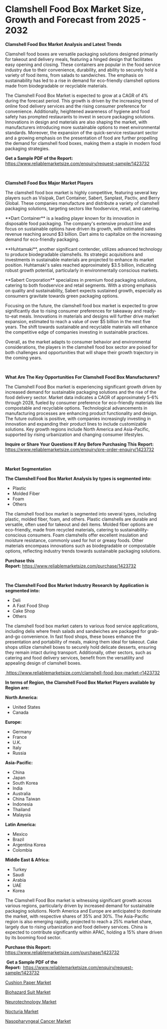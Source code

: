 <p><h1>Clamshell Food Box Market Size, Growth and Forecast from 2025 - 2032</h1></p><p><strong>Clamshell Food Box Market Analysis and Latest Trends</strong></p>
<p><p>Clamshell food boxes are versatile packaging solutions designed primarily for takeout and delivery meals, featuring a hinged design that facilitates easy opening and closing. These containers are popular in the food service industry due to their convenience, durability, and ability to securely hold a variety of food items, from salads to sandwiches. The emphasis on sustainability has led to a rise in demand for eco-friendly clamshell options made from biodegradable or recyclable materials.</p><p>The Clamshell Food Box Market is expected to grow at a CAGR of 4% during the forecast period. This growth is driven by the increasing trend of online food delivery services and the rising consumer preference for convenience. Additionally, heightened awareness of hygiene and food safety has prompted restaurants to invest in secure packaging solutions. Innovations in design and materials are also shaping the market, with manufacturers introducing more sustainable options to meet environmental standards. Moreover, the expansion of the quick-service restaurant sector and a growing emphasis on the presentation of food are further propelling the demand for clamshell food boxes, making them a staple in modern food packaging strategies.</p></p>
<p><strong>Get a Sample PDF of the Report:&nbsp;</strong> <a href="https://www.reliablemarketsize.com/enquiry/request-sample/1423732?utm_campaign=2470&utm_medium=2&utm_source=Github&utm_content=ia&utm_term=05042025&utm_id=clamshell-food-box">https://www.reliablemarketsize.com/enquiry/request-sample/1423732</a></p>
<p>&nbsp;</p>
<p><strong>Clamshell Food Box Major Market Players</strong></p>
<p><p>The clamshell food box market is highly competitive, featuring several key players such as Visipak, Dart Container, Sabert, Sanplast, Pactiv, and Berry Global. These companies manufacture and distribute a variety of clamshell packaging solutions, targeting sectors like foodservice, retail, and catering.</p><p>**Dart Container** is a leading player known for its innovation in disposable food packaging. The company's extensive product line and focus on sustainable options have driven its growth, with estimated sales revenue reaching around $3 billion. Dart aims to capitalize on the increasing demand for eco-friendly packaging.</p><p>**Huhtamaki**, another significant contender, utilizes advanced technology to produce biodegradable clamshells. Its strategic acquisitions and investments in sustainable materials are projected to enhance its market position. Huhtamaki's sales reached approximately $3.5 billion, indicating robust growth potential, particularly in environmentally conscious markets.</p><p>**Sabert Corporation** specializes in premium food packaging solutions, catering to both foodservice and retail segments. With a strong emphasis on quality and sustainability, Sabert expects sustained growth, especially as consumers gravitate towards green packaging options.</p><p>Focusing on the future, the clamshell food box market is expected to grow significantly due to rising consumer preferences for takeaway and ready-to-eat meals. Innovations in materials and designs will further drive market expansion, estimated to reach a value of over $5 billion in the next five years. The shift towards sustainable and recyclable materials will enhance the competitive edge of companies investing in sustainable practices.</p><p>Overall, as the market adapts to consumer behavior and environmental considerations, the players in the clamshell food box sector are poised for both challenges and opportunities that will shape their growth trajectory in the coming years.</p></p>
<p>&nbsp;</p>
<p><strong>What Are The Key Opportunities For Clamshell Food Box Manufacturers?</strong></p>
<p><p>The Clamshell Food Box market is experiencing significant growth driven by increased demand for sustainable packaging solutions and the rise of the food delivery sector. Market data indicates a CAGR of approximately 5-6% through 2028, fueled by consumer preference for eco-friendly materials like compostable and recyclable options. Technological advancements in manufacturing processes are enhancing product functionality and design. The future outlook is positive, with companies increasingly investing in innovation and expanding their product lines to include customizable solutions. Key growth regions include North America and Asia-Pacific, supported by rising urbanization and changing consumer lifestyles.</p></p>
<p><strong>Inquire or Share Your Questions If Any Before Purchasing This Report:</strong> <a href="https://www.reliablemarketsize.com/enquiry/pre-order-enquiry/1423732?utm_campaign=2470&utm_medium=2&utm_source=Github&utm_content=ia&utm_term=05042025&utm_id=clamshell-food-box">https://www.reliablemarketsize.com/enquiry/pre-order-enquiry/1423732</a></p>
<p>&nbsp;</p>
<p><strong>Market Segmentation</strong></p>
<p><strong>The Clamshell Food Box Market Analysis by types is segmented into:</strong></p>
<p><ul><li>Plastic</li><li>Molded Fiber</li><li>Foam</li><li>Others</li></ul></p>
<p><p>The clamshell food box market is segmented into several types, including plastic, molded fiber, foam, and others. Plastic clamshells are durable and versatile, often used for takeout and deli items. Molded fiber options are eco-friendly, made from recycled materials, catering to sustainability-conscious consumers. Foam clamshells offer excellent insulation and moisture resistance, commonly used for hot or greasy foods. Other materials encompass innovations such as biodegradable or compostable options, reflecting industry trends towards sustainable packaging solutions.</p></p>
<p><strong>Purchase this Report:&nbsp;</strong><a href="https://www.reliablemarketsize.com/purchase/1423732?utm_campaign=2470&utm_medium=2&utm_source=Github&utm_content=ia&utm_term=05042025&utm_id=clamshell-food-box">https://www.reliablemarketsize.com/purchase/1423732</a></p>
<p>&nbsp;</p>
<p><strong>The Clamshell Food Box Market Industry Research by Application is segmented into:</strong></p>
<p><ul><li>Deli</li><li>A Fast Food Shop</li><li>Cake Shop</li><li>Others</li></ul></p>
<p><p>The clamshell food box market caters to various food service applications, including delis where fresh salads and sandwiches are packaged for grab-and-go convenience. In fast food shops, these boxes enhance the presentation and portability of meals, making them ideal for takeout. Cake shops utilize clamshell boxes to securely hold delicate desserts, ensuring they remain intact during transport. Additionally, other sectors, such as catering and food delivery services, benefit from the versatility and appealing design of clamshell boxes.</p></p>
<p><a href="https://www.reliablemarketsize.com/clamshell-food-box-market-r1423732?utm_campaign=2470&utm_medium=2&utm_source=Github&utm_content=ia&utm_term=05042025&utm_id=clamshell-food-box">&nbsp;https://www.reliablemarketsize.com/clamshell-food-box-market-r1423732</a></p>
<p><strong>In terms of Region, the Clamshell Food Box Market Players available by Region are:</strong></p>
<p>
    <p> <strong> North America: </strong>
        <ul>
            <li>United States</li>
            <li>Canada</li>
        </ul>
        </p> 
    <p> <strong> Europe: </strong>
        <ul>
            <li>Germany</li>
            <li>France</li>
            <li>U.K.</li>
            <li>Italy</li>
            <li>Russia</li>
        </ul>
        </p> 
    <p> <strong> Asia-Pacific: </strong>
        <ul>
            <li>China</li>
            <li>Japan</li>
            <li>South Korea</li>
            <li>India</li>
            <li>Australia</li>
            <li>China Taiwan</li>
            <li>Indonesia</li>
            <li>Thailand</li>
            <li>Malaysia</li>
        </ul>
        </p> 
    <p> <strong> Latin America: </strong>
        <ul>
            <li>Mexico</li>
            <li>Brazil</li>
            <li>Argentina Korea</li>
            <li>Colombia</li>
        </ul>
        </p> 
    <p> <strong> Middle East & Africa: </strong>
        <ul>
            <li>Turkey</li>
            <li>Saudi</li>
            <li>Arabia</li>
            <li>UAE</li>
            <li>Korea</li>
        </ul>
    </p>
    </p>
<p><p>The Clamshell Food Box market is witnessing significant growth across various regions, particularly driven by increased demand for sustainable packaging solutions. North America and Europe are anticipated to dominate the market, with respective shares of 35% and 30%. The Asia-Pacific region is also emerging rapidly, projected to reach a 25% market share, largely due to rising urbanization and food delivery services. China is expected to contribute significantly within APAC, holding a 15% share driven by its booming food sector.</p></p>
<p><strong>Purchase this Report: </strong><a href="https://www.reliablemarketsize.com/purchase/1423732?utm_campaign=2470&utm_medium=2&utm_source=Github&utm_content=ia&utm_term=05042025&utm_id=clamshell-food-box">https://www.reliablemarketsize.com/purchase/1423732</a></p>
<p>&nbsp;<strong>Get a Sample PDF of the Report:&nbsp;&nbsp;</strong><a href="https://www.reliablemarketsize.com/enquiry/request-sample/1423732?utm_campaign=2470&utm_medium=2&utm_source=Github&utm_content=ia&utm_term=05042025&utm_id=clamshell-food-box">https://www.reliablemarketsize.com/enquiry/request-sample/1423732</a></p>
<p><strong></strong></p>
<p><p><a href="https://github.com/smarzkathyb6/Market-Research-Report-List-1/blob/main/cushion-paper-market.md?utm_campaign=2470&utm_medium=2&utm_source=Github&utm_content=ia&utm_term=05042025&utm_id=clamshell-food-box">Cushion Paper Market</a></p><p><a href="https://github.com/goickpache1m/Market-Research-Report-List-1/blob/main/biohazard-suit-market.md?utm_campaign=2470&utm_medium=2&utm_source=Github&utm_content=ia&utm_term=05042025&utm_id=clamshell-food-box">Biohazard Suit Market</a></p><p><a href="https://www.linkedin.com/pulse/detailed-analysis-neurotechnology-market-decision-making-forecasted-fuqxc?utm_campaign=2470&utm_medium=2&utm_source=Github&utm_content=ia&utm_term=05042025&utm_id=clamshell-food-box">Neurotechnology Market</a></p><p><a href="https://www.linkedin.com/pulse/nocturia-market-state-revenue-forecast-growth-potential-utirc?utm_campaign=2470&utm_medium=2&utm_source=Github&utm_content=ia&utm_term=05042025&utm_id=clamshell-food-box">Nocturia Market</a></p><p><a href="https://www.linkedin.com/pulse/market-dynamics-nasopharyngeal-cancer-129-growth-from-2025-2032-0ziyc?utm_campaign=2470&utm_medium=2&utm_source=Github&utm_content=ia&utm_term=05042025&utm_id=clamshell-food-box">Nasopharyngeal Cancer Market</a></p></p>
